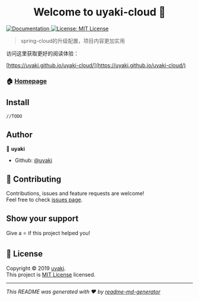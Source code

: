 <h1 align="center">Welcome to uyaki-cloud 👋</h1>
<p>
  <a href="https://github.com/uyaki/uyaki-cloud/blob/master/README.md">
    <img alt="Documentation" src="https://img.shields.io/badge/documentation-yes-brightgreen.svg" target="_blank" />
  </a>
  <a href="https://github.com/uyaki/uyaki-cloud/blob/master/LICENSE">
    <img alt="License: MIT License" src="https://img.shields.io/badge/License-MIT License-yellow.svg" target="_blank" />
  </a>
</p>

> spring-cloud的升级配置，项目内容更加实用
 
访问这里获取更好的阅读体验：

[https://uyaki.github.io/uyaki-cloud/](https://uyaki.github.io/uyaki-cloud/)

### 🏠 [Homepage](https://github.com/uyaki/uyaki-cloud)

## Install

```sh
//TODO

```

## Author

👤 **uyaki**

* Github: [@uyaki](https://github.com/uyaki)

## 🤝 Contributing

Contributions, issues and feature requests are welcome!<br />Feel free to check [issues page](https://github.com/uyaki/uyaki-cloud/issues).

## Show your support

Give a ⭐️ if this project helped you!

## 📝 License

Copyright © 2019 [uyaki](https://github.com/uyaki).<br />
This project is [MIT License](https://github.com/uyaki/uyaki-cloud/blob/master/LICENSE) licensed.

***
_This README was generated with ❤️ by [readme-md-generator](https://github.com/kefranabg/readme-md-generator)_
